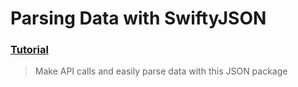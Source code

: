 # Parsing Data with SwiftyJSON
### [Tutorial](https://designcode.io/swiftui-advanced-handbook-swiftyjson)
> Make API calls and easily parse data with this JSON package
